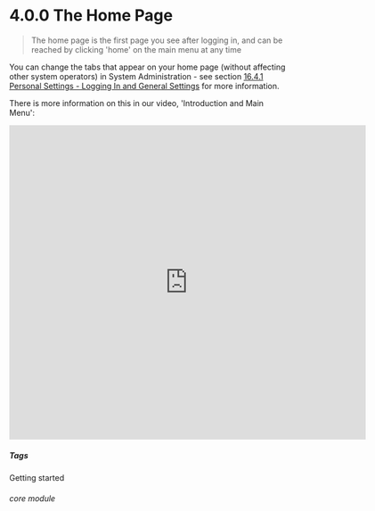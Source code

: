 # 4.0.0 The Home Page

> The home page is the first page you see after logging in, and can be reached by clicking 'home' on the main menu at any time



You can change the tabs that appear on your home page (without affecting other system operators) in System Administration - see section [16.4.1  Personal Settings - Logging In and General Settings](/help/index/p/16.4.1) for more information. 

There is more information on this in our video, 'Introduction and Main Menu':

<iframe width="640" height="564" src="https://player.vimeo.com/video/282516727" frameborder="0" allowFullScreen mozallowfullscreen webkitAllowFullScreen></iframe>


##### Tags
Getting started

###### core module

